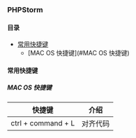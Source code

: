 ### PHPStorm

#### 目录

* [常用快捷键](#常用快捷键)
    * [MAC OS 快捷键](#MAC OS 快捷键)

#### 常用快捷键

##### MAC OS 快捷键 
  
快捷键 | 介绍
----|---
ctrl + command + L | 对齐代码